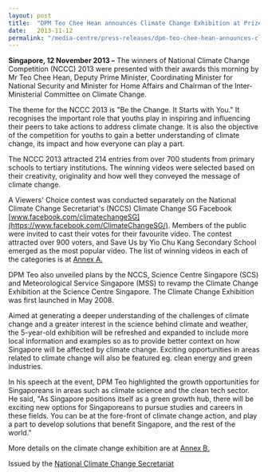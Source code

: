 ```yaml
---
layout: post
title:  "DPM Teo Chee Hean announces Climate Change Exhibition at Prize Presentation Ceremony of National Climate Change Competition 2013"
date:   2013-11-12
permalink: "/media-centre/press-releases/dpm-teo-chee-hean-announces-climate-change-exhibition-at-prize-presentation-ceremony-of-national-climate-change-competition-2013"
---
```


**Singapore, 12 November 2013 –** The winners of National Climate Change Competition (NCCC) 2013 were presented with their awards this morning by Mr Teo Chee Hean, Deputy Prime Minister, Coordinating Minister for National Security and Minister for Home Affairs and Chairman of the Inter-Ministerial Committee on Climate Change.

The theme for the NCCC 2013 is "Be the Change. It Starts with You." It recognises the important role that youths play in inspiring and influencing their peers to take actions to address climate change. It is also the objective of the competition for youths to gain a better understanding of climate change, its impact and how everyone can play a part.

The NCCC 2013 attracted 214 entries from over 700 students from primary schools to tertiary institutions. The winning videos were selected based on their creativity, originality and how well they conveyed the message of climate change.

A Viewers' Choice contest was conducted separately on the National Climate Change Secretariat's (NCCS) Climate Change SG Facebook [www.facebook.com/climatechangeSG](https://www.facebook.com/ClimateChangeSG/). Members of the public were invited to cast their votes for their favourite video. The contest attracted over 900 voters, and Save Us by Yio Chu Kang Secondary School emerged as the most popular video. The list of winning videos in each of the categories is at [Annex A.](https://github.com/isomerpages/isomerpages-stratgroup/raw/master/images/Press%20Release%20images/PDFs/nccc2013_media-release_annex2.pdf)

DPM Teo also unveiled plans by the NCCS, Science Centre Singapore (SCS) and Meteorological Service Singapore (MSS) to revamp the Climate Change Exhibition at the Science Centre Singapore. The Climate Change Exhibition was first launched in May 2008.

Aimed at generating a deeper understanding of the challenges of climate change and a greater interest in the science behind climate and weather, the 5-year-old exhibition will be refreshed and expanded to include more local information and examples so as to provide better context on how Singapore will be affected by climate change. Exciting opportunities in areas related to climate change will also be featured eg. clean energy and green industries.

In his speech at the event, DPM Teo highlighted the growth opportunities for Singaporeans in areas such as climate science and the clean tech sector. He said, "As Singapore positions itself as a green growth hub, there will be exciting new options for Singaporeans to pursue studies and careers in these fields. You can be at the fore-front of climate change action, and play a part to develop solutions that benefit Singapore, and the rest of the world."

More details on the climate change exhibition are at [Annex B.](https://github.com/isomerpages/isomerpages-stratgroup/raw/master/images/Press%20Release%20images/PDFs/nccc2013_press_release_annex_b.pdf)

Issued by the [National Climate Change Secretariat](https://www.nccs.gov.sg)

